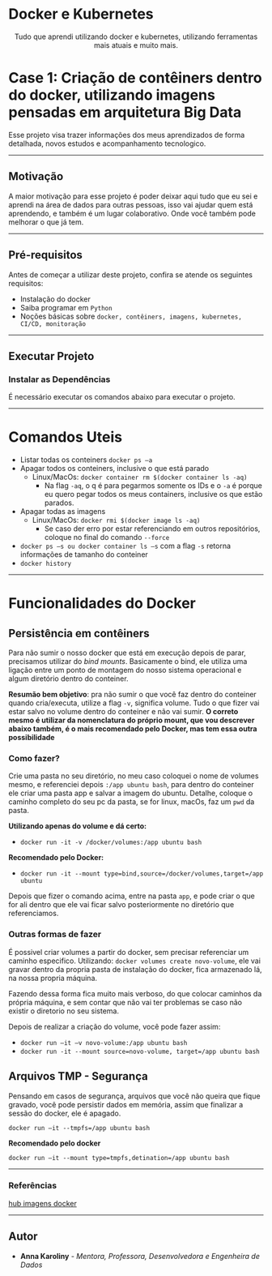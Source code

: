 # Docker e Kubernetes

<p align="center">Tudo que aprendi utilizando docker e kubernetes, utilizando ferramentas mais atuais e muito mais.</p>

# Case 1: Criação de contêiners dentro do docker, utilizando imagens pensadas em arquitetura Big Data

Esse projeto visa trazer informações dos meus aprendizados de forma detalhada, novos estudos e acompanhamento tecnologico.

---

## Motivação

<p> A maior motivação para esse projeto é poder deixar aqui tudo que eu sei e aprendi na área de dados para outras pessoas, isso vai ajudar quem está aprendendo, e também é um lugar colaborativo. Onde você também pode melhorar o que já tem.

---

## Pré-requisitos

Antes de começar a utilizar deste projeto, confira se atende os seguintes requisitos:

- Instalação do docker
- Saiba programar em `Python`
- Noções básicas sobre `docker, contêiners, imagens, kubernetes, CI/CD, monitoração`

---

## Executar Projeto

### Instalar as Dependências

É necessário executar os comandos abaixo para executar o projeto.


---

# Comandos Uteis

- Listar todas os conteiners `docker ps –a`
- Apagar todos os conteiners, inclusive o que está parado
  - Linux/MacOs: `docker container rm $(docker container ls -aq)`
    - Na flag `-aq`, o q é para pegarmos somente os IDs e o `-a` é porque eu quero pegar todos os meus containers, inclusive os que estão parados.
- Apagar todas as imagens
  - Linux/MacOs: `docker rmi $(docker image ls -aq)`
    - Se caso der erro por estar referenciando em outros repositórios, coloque no final do comando `--force`
- `docker ps –s ou docker container ls –s` com a flag `-s` retorna informações de tamanho do conteiner
- `docker history`

---

# Funcionalidades do Docker

## Persistência em contêiners

Para não sumir o nosso docker que está em execução depois de parar, precisamos utilizar do *bind mounts*.
Basicamente o bind, ele utiliza uma ligação entre um ponto de montagem do nosso sistema operacional e algum diretório dentro do conteiner.

**Resumão bem objetivo**: pra não sumir o que você faz dentro do conteiner quando cria/executa, utilize a flag `-v`, significa volume. Tudo o que fizer vai estar salvo no volume dentro do conteiner e não vai sumir. **O correto mesmo é utilizar da nomenclatura do próprio mount, que vou descrever abaixo também, é o mais recomendado pelo Docker, mas tem essa outra possibilidade**

### Como fazer?

Crie uma pasta no seu diretório, no meu caso coloquei o nome de volumes mesmo, e referenciei depois `:/app ubuntu bash`, para dentro do conteiner ele criar uma pasta app e salvar a imagem do ubuntu. Detalhe, coloque o caminho completo do seu pc da pasta, se for linux, macOs, faz um `pwd` da pasta.

**Utilizando apenas do volume e dá certo:**

- `docker run -it -v /docker/volumes:/app ubuntu bash`

**Recomendado pelo Docker:**

- `docker run -it --mount type=bind,source=/docker/volumes,target=/app ubuntu`

Depois que fizer o comando acima, entre na pasta `app`, e pode criar o que for ali dentro que ele vai ficar salvo posteriormente no diretório que referenciamos.

### Outras formas de fazer

É possivel criar volumes a partir do docker, sem precisar referenciar um caminho especifico.
Utilizando: `docker volumes create novo-volume`, ele vai gravar dentro da propria pasta de instalação do docker, fica armazenado lá, na nossa propria máquina.

Fazendo dessa forma fica muito mais verboso, do que colocar caminhos da própria máquina, e sem contar que não vai ter problemas se caso não existir o diretorio no seu sistema.

Depois de realizar a criação do volume, você pode fazer assim:

- `docker run –it –v novo-volume:/app ubuntu bash`
- `docker run -it --mount source=novo-volume, target=/app ubuntu bash`

## Arquivos TMP - Segurança
Pensando em casos de segurança, arquivos que você não queira que fique gravado, você pode persistir dados em memória, assim que finalizar a sessão do docker, ele é apagado.

`docker run –it --tmpfs=/app ubuntu bash`

**Recomendado pelo docker**

`docker run –it --mount type=tmpfs,detination=/app ubuntu bash`

---

### Referências

[hub imagens docker](https://hub.docker.com/search?q=)

---

## Autor

- **Anna Karoliny** - _Mentora, Professora, Desenvolvedora e Engenheira de Dados_